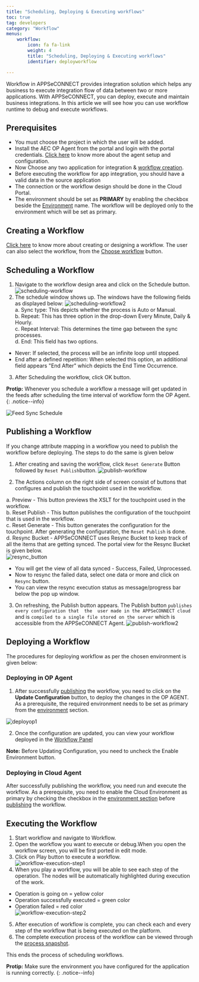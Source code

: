 ```yaml
---
title: "Scheduling, Deploying & Executing workflows"
toc: true
tag: developers
category: "Workflow" 
menus: 
    workflow:
        icon: fa fa-link
        weight: 4
        title: "Scheduling, Deploying & Executing workflows"
        identifier: deployworkflow 

---
```

Workflow in APPSeCONNECT provides integration solution which helps any business to execute
integration flow of data between two or more applications. With APPSeCONNECT, you can deploy, 
execute and maintain business integrations. In this article we will see how you can use workflow
runtime to debug and execute workflows.

## Prerequisites
* You must choose the project in which the user will be added.
* Install the AEC OP Agent from the portal and login with the portal credentials. [Click here](/deployment/Deployment-Configuration/) to know more about the agent setup and configuration.
* Now Choose any two application for integration & [workflow creation](/workflow/steps-to-create-your-first-workflow/).
* Before executing the workflow for app integration, you should have a valid data in the source application
* The connection or the workflow design should be done in the Cloud Portal.
* The environment should be set as **PRIMARY** by enabling the checkbox beside the [Environment](/deployment/Environment-Management/#accessing-the-environment-user-interface) name. The workflow will be deployed only to the environment which will be set as primary.

## Creating a Workflow

[Click here](/workflow/steps-to-create-your-first-workflow/) to know more about creating or designing a workflow. The user can also select the workflow, from the [Choose workflow](/workflow/steps-to-choose-your-workflow/) button. 

## Scheduling a Workflow

1.	Navigate to the workflow design area and click on the Schedule button.
![scheduling-workflow](/staticfiles/workflow-management/media/scheduling-workflow.png) 
2.	The schedule window shows up. The windows have the following fields as displayed below:
![scheduling-workflow2](/staticfiles/workflow-management/media/scheduling-workflow2.png)   
a.	Sync type: This depicts whether the process is Auto or Manual.    
b.	Repeat: This has three option in the drop-down Every Minute, Daily & Hourly.    
c.	Repeat Interval: This determines the time gap between the sync processes.     
d.	End: This field has two options.   
* Never: If selected, the process will be an infinite loop until stopped.
* End after a defined repetition: When selected this option, an additional field appears "End After" which
  depicts the End Time Occurrence.
3.	After Scheduling the workflow, click OK button.

**Protip:** Whenever you schedule a workflow a message will get updated in the feeds after scheduling the time interval of workflow form the OP Agent.
 {: .notice--info}

![Feed Sync Schedule](../../../staticfiles/workflow-management/media/feed-sync-schedule.PNG)

## Publishing a Workflow

If you change attribute mapping in a workflow you need to publish the workflow before deploying. The steps to do the same
is given below

1.	After creating and saving the workflow, click `Reset Generate` Button followed by `Reset Publish`button.
![publish-workflow](/staticfiles/workflow-management/media/publish-workflow.png)

2. The Actions column on the right side of screen consist of buttons that configures and publish the touchpoint used in the workflow.

a. Preview - This button previews the XSLT for the touchpoint used in the workflow.  
b. Reset Publish - This button publishes the configuration of the touchpoint that is used in the workflow.  
c. Reset Generate - This button generates the configuration for the touchpoint. After generating the configuration, the `Reset Publish` is done.  
d. Resync Bucket - APPSeCONNECT uses Resync Bucket to keep track of all the items that are getting synced. The portal view for the Resync Bucket is given below.  
![resync_button](/staticfiles/workflow-management/media/resync_button.png)

* You will get the view of all data synced - Success, Failed, Unprocessed.
* Now to resync the failed data, select one data or more and click on `Resync` button.
* You can view the resync execution status as message/progress bar below the pop up window.

3. On refreshing, the Publish button appears. The Publish button `publishes every configuration that  the 
user made in the APPSeCONNECT cloud` and is `compiled to a single file stored on the server` which is 
accessible from the APPSeCONNECT Agent.
![publish-workflow2](/staticfiles/workflow-management/media/publish-workflow2.png) 

## Deploying a Workflow

The procedures for deploying workflow as per the chosen environment is given below:

### Deploying in OP Agent

1) After successfully [publishing](/workflow/deploying-and-executing/#publishing-a-workflow) the workflow, you need to click on the **Update Configuration** button, to deploy the changes in the OP AGENT. As a prerequisite, the required environment needs to be set as primary from the [environment](/deployment/Environment-Management/) section.

![deployop1](\staticfiles\workflow-management\media\deployop1.PNG)

2) Once the configuration are updated, you can view your workflow deployed in the [Workflow Panel](/deployment/Deployment-Configuration/#configuration-process-for-op)

**Note:** Before Updating Configuration, you need to uncheck the Enable Environment button.

### Deploying in Cloud Agent

After successfully publishing the workflow, you need run and execute the workflow. As a prerequisite, you need to enable the Cloud Environment as primary by checking the checkbox in the [environment section](/deployment/Environment-Management/) before [publishing](/workflow/deploying-and-executing/#publishing-a-workflow) the workflow.

## Executing the Workflow

1. Start workflow and navigate to Workflow.      
2. Open the workflow you want to execute or debug.When you open the workflow screen, you will be first
ported in edit mode.       
3. Click on Play button to execute a workflow.         
![workflow-execution-step1](/staticfiles/workflow-management/media/workflow-execution-step1.png)      
4. When you play a workflow, you will be able to see each step of the operation. The nodes will be automatically highlighted during execution of the work.
 - Operation is going on = yellow color
 - Operation successfully executed = green color
 - Operation failed = red color  
![workflow-execution-step2](/staticfiles/workflow-management/media/workflow-execution-step2.png)
5. After execution of workflow is complete, you can check each and every step of the workflow that is being executed on the platform.  
6. The complete execution process of the workflow can be viewed through the [process snapshot](/workflow/list-of-snapshot/).

This ends the process of scheduling workflows.

**Protip:** Make sure the environment you have configured for the application is running correctly. 
 {: .notice--info}
